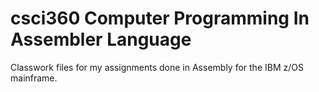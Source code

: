 # csci360 Computer Programming In Assembler Language
Classwork files for my assignments done in Assembly for the IBM z/OS mainframe.
